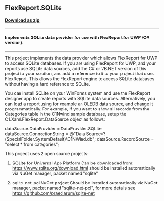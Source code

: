 ## FlexReport.SQLite
#### [Download as zip](https://grapecity.github.io/DownGit/#/home?url=https://github.com/GrapeCity/ComponentOne-UWP-Samples/tree/master/C1.UWP.FlexReport/CS/FlexReport.SQLite)
____
#### Implements SQLite data provider for use with FlexReport for UWP (C# version).
____
This project implements the data provider which allows FlexReport for UWP to 
access SQLite databases. If you are using FlexReport for UWP, and your reports 
use SQLite data sources, add the C# or VB.NET version of this project to your 
solution, and add a reference to it to your project that uses FlexReport. This 
allows the FlexReport engine to access SQLite databases without having a hard
reference to SQLite.

You can install SQLite on your WinForms system and use the FlexReport designer 
app to create reports with SQLite data sources. Alternatively, you can load a 
report using for example an OLEDB data source, and change it programmatically. 
For example, if you want to show all records from the Categories table in the 
C1Nwind sample database, setup the C1.Xaml.FlexReport.DataSource object as 
follows:

  dataSource.DataProvider = DataProvider.SQLite;
  dataSource.ConnectionString = @"Data Source=?(SpecialFolder.SystemDefault)\C1NWind.db";
  dataSource.RecordSource = "select * from categories";

This project uses 2 open source projects:

1) SQLite for Universal App Platform
   Can be downloaded from: https://www.sqlite.org/download.html
   should be installed automatically via NuGet manager, packet named "sqlite"

2) sqlite-net-pcl NuGet project
   Should be installed automatically via NuGet manager, packet named "sqlite-net-pcl",
   for more details see https://github.com/praeclarum/sqlite-net

